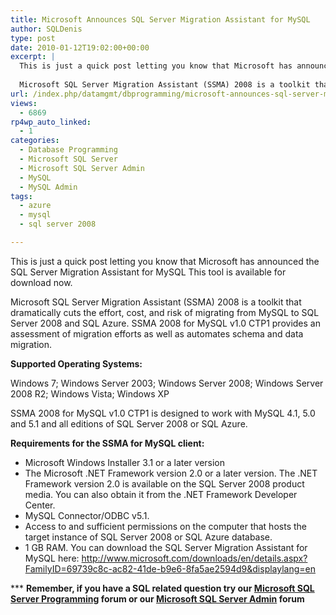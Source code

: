 ```yaml
---
title: Microsoft Announces SQL Server Migration Assistant for MySQL
author: SQLDenis
type: post
date: 2010-01-12T19:02:00+00:00
excerpt: |
  This is just a quick post letting you know that Microsoft has announced the SQL Server Migration Assistant for MySQL This tool is available for download now. 
  
  Microsoft SQL Server Migration Assistant (SSMA) 2008 is a toolkit that dramatically cuts th&hellip;
url: /index.php/datamgmt/dbprogramming/microsoft-announces-sql-server-migration/
views:
  - 6869
rp4wp_auto_linked:
  - 1
categories:
  - Database Programming
  - Microsoft SQL Server
  - Microsoft SQL Server Admin
  - MySQL
  - MySQL Admin
tags:
  - azure
  - mysql
  - sql server 2008

---
```

This is just a quick post letting you know that Microsoft has announced the SQL Server Migration Assistant for MySQL This tool is available for download now. 

Microsoft SQL Server Migration Assistant (SSMA) 2008 is a toolkit that dramatically cuts the effort, cost, and risk of migrating from MySQL to SQL Server 2008 and SQL Azure. SSMA 2008 for MySQL v1.0 CTP1 provides an assessment of migration efforts as well as automates schema and data migration.

**Supported Operating Systems:** 
  
Windows 7; Windows Server 2003; Windows Server 2008; Windows Server 2008 R2; Windows Vista; Windows XP
  
SSMA 2008 for MySQL v1.0 CTP1 is designed to work with MySQL 4.1, 5.0 and 5.1 and all editions of SQL Server 2008 or SQL Azure.

**Requirements for the SSMA for MySQL client:** 

  * Microsoft Windows Installer 3.1 or a later version 
  * The Microsoft .NET Framework version 2.0 or a later version. The .NET Framework version 2.0 is available on the SQL Server 2008 product media. You can also obtain it from the .NET Framework Developer Center. 
  * MySQL Connector/ODBC v5.1.
  * Access to and sufficient permissions on the computer that hosts the target instance of SQL Server 2008 or SQL Azure database.
  * 1 GB RAM.
You can download the SQL Server Migration Assistant for MySQL here: http://www.microsoft.com/downloads/en/details.aspx?FamilyID=69739c8c-ac82-41de-b9e6-8fa5ae2594d9&displaylang=en</ul> 

\*** **Remember, if you have a SQL related question try our [Microsoft SQL Server Programming][1] forum or our [Microsoft SQL Server Admin][2] forum**<ins></ins>

 [1]: http://forum.ltd.local/viewforum.php?f=17
 [2]: http://forum.ltd.local/viewforum.php?f=22